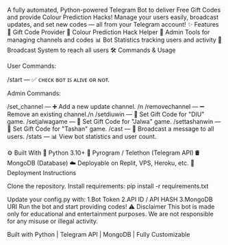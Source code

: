 A fully automated, Python-powered Telegram Bot to deliver Free Gift Codes and provide Colour Prediction Hacks!
Manage your users easily, broadcast updates, and set new codes — all from your Telegram account!
✨ Features
🎁 Gift Code Provider
🎨 Colour Prediction Hack Helper
🔧 Admin Tools for managing channels and codes
📊 Bot Statistics tracking users and activity
📢 Broadcast System to reach all users
🛠️ Commands & Usage

User Commands:

/start — ✅ ᴄʜᴇᴄᴋ ʙᴏᴛ ɪꜱ ᴀʟɪᴠᴇ ᴏʀ ɴᴏᴛ.

Admin Commands:

/set_channel — ➕ Add a new update channel. /n
/removechannel — ➖ Remove an existing channel./n
/setdiuwin — 🎯 Set Gift Code for "DIU" game.
/setjalwagame — 🎯 Set Gift Code for "Jalwa" game.
/settashanwin — 🎯 Set Gift Code for "Tashan" game.
/cast — 📢 Broadcast a message to all users.
/stats — 📊 View bot statistics and user count.

⚙️ Built With
🐍 Python 3.10+
📡 Pyrogram / Telethon (Telegram API)
🛢️ MongoDB (Database)
☁️ Deployable on Replit, VPS, Heroku, etc.
🚀 Deployment Instructions

Clone the repository.
Install requirements:
pip install -r requirements.txt 

Update your config.py with:
1.Bot Token
2.API ID / API HASH
3.MongoDB URI
Run the bot and start providing codes!
⚠️ Disclaimer
This bot is made only for educational and entertainment purposes.
We are not responsible for any misuse or illegal activity.

Built with Python | Telegram API | MongoDB | Fully Customizable
